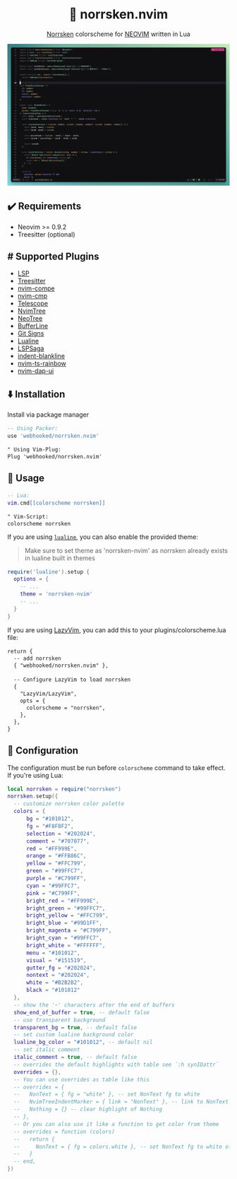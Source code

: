 <h1 align="center" >🌌 norrsken.nvim</h1>

<p align="center"><a href="https://norrsken.dev/">Norrsken</a> colorscheme for <a href="https://neovim.io/">NEOVIM</a> written in Lua</p>

![norrsken.nvim](./assets/showcase.png)

## ✔️ Requirements

- Neovim >= 0.9.2
- Treesitter (optional)

## #️ Supported Plugins

- [LSP](https://github.com/neovim/nvim-lspconfig)
- [Treesitter](https://github.com/nvim-treesitter/nvim-treesitter)
- [nvim-compe](https://github.com/hrsh7th/nvim-compe)
- [nvim-cmp](https://github.com/hrsh7th/nvim-cmp)
- [Telescope](https://github.com/nvim-telescope/telescope.nvim)
- [NvimTree](https://github.com/kyazdani42/nvim-tree.lua)
- [NeoTree](https://github.com/nvim-neo-tree/neo-tree.nvim)
- [BufferLine](https://github.com/akinsho/nvim-bufferline.lua)
- [Git Signs](https://github.com/lewis6991/gitsigns.nvim)
- [Lualine](https://github.com/hoob3rt/lualine.nvim)
- [LSPSaga](https://github.com/glepnir/lspsaga.nvim)
- [indent-blankline](https://github.com/lukas-reineke/indent-blankline.nvim)
- [nvim-ts-rainbow](https://github.com/p00f/nvim-ts-rainbow)
- [nvim-dap-ui](https://github.com/rcarriga/nvim-dap-ui)

## ⬇️ Installation

Install via package manager

```lua
-- Using Packer:
use 'webhooked/norrsken.nvim'
```

```vim
" Using Vim-Plug:
Plug 'webhooked/norrsken.nvim'
```

## 🚀 Usage

```lua
-- Lua:
vim.cmd[[colorscheme norrsken]]
```

```vim
" Vim-Script:
colorscheme norrsken
```

If you are using [`lualine`](https://github.com/hoob3rt/lualine.nvim), you can also enable the provided theme:

> Make sure to set theme as 'norrsken-nvim' as norrsken already exists in lualine built in themes

```lua
require('lualine').setup {
  options = {
    -- ...
    theme = 'norrsken-nvim'
    -- ...
  }
}
```

If you are using [LazyVim](https://github.com/LazyVim/LazyVim), you can add this to your plugins/colorscheme.lua file:

```
return {
  -- add norrsken
  { "webhooked/norrsken.nvim" },

  -- Configure LazyVim to load norrsken
  {
    "LazyVim/LazyVim",
    opts = {
      colorscheme = "norrsken",
    },
  },
}
```

## 🔧 Configuration

The configuration must be run before `colorscheme` command to take effect.
If you're using Lua:

```lua
local norrsken = require("norrsken")
norrsken.setup({
  -- customize norrsken color palette
  colors = {
      bg = "#101012",
      fg = "#F8F8F2",
      selection = "#202024",
      comment = "#707077",
      red = "#FF999E",
      orange = "#FFB86C",
      yellow = "#FFC799",
      green = "#99FFC7",
      purple = "#C799FF",
      cyan = "#99FFC7",
      pink = "#C799FF",
      bright_red = "#FF999E",
      bright_green = "#99FFC7",
      bright_yellow = "#FFC799",
      bright_blue = "#99D1FF",
      bright_magenta = "#C799FF",
      bright_cyan = "#99FFC7",
      bright_white = "#FFFFFF",
      menu = "#101012",
      visual = "#151519",
      gutter_fg = "#202024",
      nontext = "#202024",
      white = "#B2B2B2",
      black = "#101012"
  },
  -- show the '~' characters after the end of buffers
  show_end_of_buffer = true, -- default false
  -- use transparent background
  transparent_bg = true, -- default false
  -- set custom lualine background color
  lualine_bg_color = "#101012", -- default nil
  -- set italic comment
  italic_comment = true, -- default false
  -- overrides the default highlights with table see `:h synIDattr`
  overrides = {},
  -- You can use overrides as table like this
  -- overrides = {
  --   NonText = { fg = "white" }, -- set NonText fg to white
  --   NvimTreeIndentMarker = { link = "NonText" }, -- link to NonText highlight
  --   Nothing = {} -- clear highlight of Nothing
  -- },
  -- Or you can also use it like a function to get color from theme
  -- overrides = function (colors)
  --   return {
  --     NonText = { fg = colors.white }, -- set NonText fg to white of theme
  --   }
  -- end,
})
```
